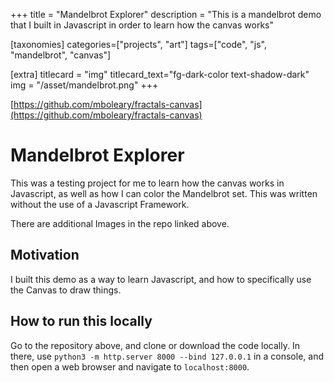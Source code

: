+++
title = "Mandelbrot Explorer"
description = "This is a mandelbrot demo that I built in Javascript in order to learn how the canvas works"

[taxonomies]
categories=["projects", "art"]
tags=["code", "js", "mandelbrot", "canvas"]

[extra]
titlecard = "img"
titlecard_text="fg-dark-color text-shadow-dark"
img = "/asset/mandelbrot.png"
+++

[https://github.com/mboleary/fractals-canvas](https://github.com/mboleary/fractals-canvas)

# Mandelbrot Explorer

This was a testing project for me to learn how the canvas works in Javascript, as well as how I can color the Mandelbrot set. This was written without the use of a Javascript Framework.

There are additional Images in the repo linked above.

## Motivation

I built this demo as a way to learn Javascript, and how to specifically use the Canvas to draw things.

## How to run this locally

Go to the repository above, and clone or download the code locally. In there, use `python3 -m http.server 8000 --bind 127.0.0.1` in a console, and then open a web browser and navigate to `localhost:8000`.
